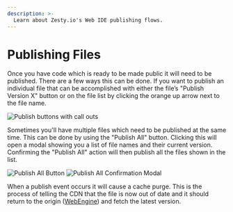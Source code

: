 ```yaml
---
description: >-
  Learn about Zesty.io's Web IDE publishing flows.
---
```


# Publishing Files

Once you have code which is ready to be made public it will need to be published. There are a few ways this can be done. If you want to publish an individual file that can be accomplished with either the file’s "Publish Version X" button or on the file list by clicking the orange up arrow next to the file name. 

![Publish buttons with call outs](https://kfg6bckb.media.zestyio.com/05-publish-buttons-with-callouts.png)

Sometimes you'll have multiple files which need to be published at the same time. This can be done by using the "Publish All" button. Clicking this will open a modal showing you a list of file names and their current version. Confirming the "Publish All" action will then publish all the files shown in the list.

![Publish All Button](https://kfg6bckb.media.zestyio.com/06-publish-all-button.png)
![Publish All Confirmation Modal](https://kfg6bckb.media.zestyio.com/07-publish-all-modal.png)

When a publish event occurs it will cause a cache purge. This is the process of telling the CDN that the file is now out of date and it should return to the origin ([WebEngine](https://zesty.org/services/web-engine)) and fetch the latest version.